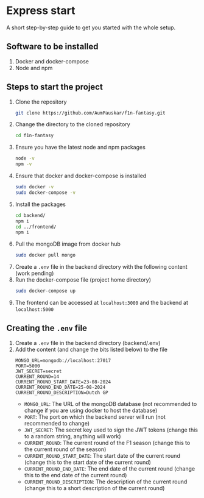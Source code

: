 # Express start

A short step-by-step guide to get you started with the whole setup.

## Software to be installed
1. Docker and docker-compose
2. Node and npm

## Steps to start the project
1. Clone the repository
    ```bash
    git clone https://github.com/AumPauskar/f1n-fantasy.git
    ```
2. Change the directory to the cloned repository
    ```bash
    cd f1n-fantasy
    ```
3. Ensure you have the latest node and npm packages
    ```bash
    node -v
    npm -v
    ```
4. Ensure that docker and docker-compose is installed
    ```bash
    sudo docker -v
    sudo docker-compose -v
    ```
5. Install the packages
    ```bash
    cd backend/
    npm i
    cd ../frontend/
    npm i
    ```
6. Pull the mongoDB image from docker hub
    ```bash
    sudo docker pull mongo
    ```
7. Create a `.env` file in the backend directory with the following content
    (work pending)
8. Run the docker-compose file (project home directory)
    ```bash
    sudo docker-compose up
    ```
9. The frontend can be accessed at `localhost:3000` and the backend at `localhost:5000`

## Creating the `.env` file
1. Create a `.env` file in the backend directory (backend/.env)
2. Add the content (and change the bits listed below) to the file
    ```env
    MONGO_URL=mongodb://localhost:27017
    PORT=5000
    JWT_SECRET=secret
    CURRENT_ROUND=14
    CURRENT_ROUND_START_DATE=23-08-2024
    CURRENT_ROUND_END_DATE=25-08-2024
    CURRENT_ROUND_DESCRIPTION=Dutch GP
    ```
    - `MONGO_URL`: The URL of the mongoDB database (not recommended to change if you are using docker to host the database)
    - `PORT`: The port on which the backend server will run (not recommended to change)
    - `JWT_SECRET`: The secret key used to sign the JWT tokens (change this to a random string, anything will work)
    - `CURRENT_ROUND`: The current round of the F1 season (change this to the current round of the season)
    - `CURRENT_ROUND_START_DATE`: The start date of the current round (change this to the start date of the current round)
    - `CURRENT_ROUND_END_DATE`: The end date of the current round (change this to the end date of the current round)
    - `CURRENT_ROUND_DESCRIPTION`: The description of the current round (change this to a short description of the current round)